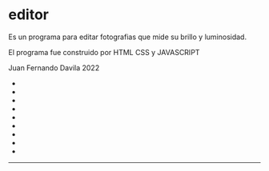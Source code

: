 # editor

Es un programa para editar fotografias que mide su brillo y luminosidad.

El programa fue construido por HTML CSS y JAVASCRIPT


Juan Fernando Davila 2022

-
-
-
-
-
-
-
-
-
--------------------------
